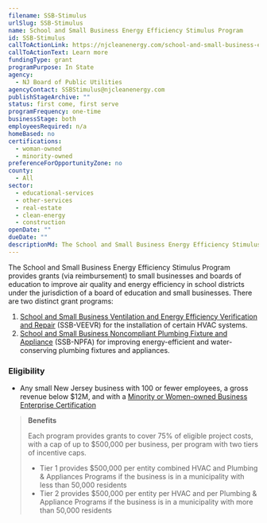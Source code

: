 ```yaml
---
filename: SSB-Stimulus
urlSlug: SSB-Stimulus
name: School and Small Business Energy Efficiency Stimulus Program
id: SSB-Stimulus
callToActionLink: https://njcleanenergy.com/school-and-small-business-energy-efficiency-stimulus-program
callToActionText: Learn more
fundingType: grant
programPurpose: In State
agency:
  - NJ Board of Public Utilities
agencyContact: SSBStimulus@njcleanenergy.com
publishStageArchive: ""
status: first come, first serve
programFrequency: one-time
businessStage: both
employeesRequired: n/a
homeBased: no
certifications:
  - woman-owned
  - minority-owned
preferenceForOpportunityZone: no
county:
  - All
sector:
  - educational-services
  - other-services
  - real-estate
  - clean-energy
  - construction
openDate: ""
dueDate: ""
descriptionMd: The School and Small Business Energy Efficiency Stimulus Program provides grants (via reimbursement) to small businesses and boards of education to improve air quality and energy efficiency in school districts under the jurisdiction of a board of education and small businesses.
---
```


The School and Small Business Energy Efficiency Stimulus Program provides grants (via reimbursement) to small businesses and boards of education to improve air quality and energy efficiency in school districts under the jurisdiction of a board of education and small businesses. There are two distinct grant programs:

1. [School and Small Business Ventilation and Energy Efficiency Verification and Repair](https://njcleanenergy.com/files/file/Stimulus/SSB-VEEVR%20Program%20Guide.pdf) (SSB-VEEVR) for the installation of certain HVAC systems.
2. [School and Small Business Noncompliant Plumbing Fixture and Appliance](https://njcleanenergy.com/files/file/HVAC/SSB-NPFA%20Guide%20-%20v1_2%20clean.pdf) (SSB-NPFA) for improving energy-efficient and water-conserving plumbing fixtures and appliances.

### Eligibility

- Any small New Jersey business with 100 or fewer employees, a gross revenue below $12M, and with a [Minority or Women-owned Business Enterprise Certification](https://business.nj.gov/pages/mwbe)

> **Benefits**
>
> Each program provides grants to cover 75% of eligible project costs, with a cap of up to $500,000 per business, per program with two tiers of incentive caps.
>
> - Tier 1 provides $500,000 per entity combined HVAC and Plumbing & Appliances Programs if the business is in a municipality with less than 50,000 residents
> - Tier 2 provides $500,000 per entity per HVAC and per Plumbing & Appliance Programs if the business is in a municipality with more than 50,000 residents
